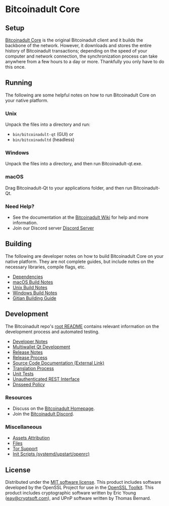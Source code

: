 Bitcoinadult Core
=============

Setup
---------------------
[Bitcoinadult Core](https://bitcoinadult.eu/) is the original Bitcoinadult client and it builds the backbone of the network. However, it downloads and stores the entire history of Bitcoinadult transactions; depending on the speed of your computer and network connection, the synchronization process can take anywhere from a few hours to a day or more. Thankfully you only have to do this once.

Running
---------------------
The following are some helpful notes on how to run Bitcoinadult Core on your native platform.

### Unix

Unpack the files into a directory and run:

- `bin/bitcoinadult-qt` (GUI) or
- `bin/bitcoinadultd` (headless)

### Windows

Unpack the files into a directory, and then run Bitcoinadult-qt.exe.

### macOS

Drag Bitcoinadult-Qt to your applications folder, and then run Bitcoinadult-Qt.

### Need Help?

* See the documentation at the [Bitcoinadult Wiki](https://github.com/BitcoinAdultV2/)
for help and more information.
* Join our Discord server [Discord Server](https://discord.gg/ew4u7YDSCA)

Building
---------------------
The following are developer notes on how to build Bitcoinadult Core on your native platform. They are not complete guides, but include notes on the necessary libraries, compile flags, etc.

- [Dependencies](dependencies.md)
- [macOS Build Notes](build-osx.md)
- [Unix Build Notes](build-unix.md)
- [Windows Build Notes](build-windows.md)
- [Gitian Building Guide](gitian-building.md)

Development
---------------------
The Bitcoinadult repo's [root README](/README.md) contains relevant information on the development process and automated testing.

- [Developer Notes](developer-notes.md)
- [Multiwallet Qt Development](multiwallet-qt.md)
- [Release Notes](release-notes.md)
- [Release Process](release-process.md)
- [Source Code Documentation (External Link)](https://github.com/BitcoinAdultV2/)
- [Translation Process](translation_process.md)
- [Unit Tests](unit-tests.md)
- [Unauthenticated REST Interface](REST-interface.md)
- [Dnsseed Policy](dnsseed-policy.md)

### Resources
* Discuss on the [Bitcoinadult Homepage](https://bitcoinadult.eu/).
* Join the [Bitcoinadult Discord](https://discord.gg/ew4u7YDSCA).

### Miscellaneous
- [Assets Attribution](assets-attribution.md)
- [Files](files.md)
- [Tor Support](tor.md)
- [Init Scripts (systemd/upstart/openrc)](init.md)

License
---------------------
Distributed under the [MIT software license](/COPYING).
This product includes software developed by the OpenSSL Project for use in the [OpenSSL Toolkit](https://www.openssl.org/). This product includes
cryptographic software written by Eric Young ([eay@cryptsoft.com](mailto:eay@cryptsoft.com)), and UPnP software written by Thomas Bernard.
